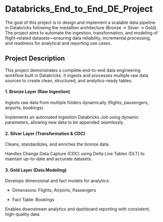 # Databricks_End_to_End_DE_Project

The goal of this project is to design and implement a scalable data pipeline in Databricks following the medallion architecture (Bronze → Silver → Gold). The project aims to automate the ingestion, transformation, and modeling of flight-related datasets—ensuring data reliability, incremental processing, and readiness for analytical and reporting use cases.

## Project Description

This project demonstrates a complete end-to-end data engineering workflow built in Databricks. It ingests and processes multiple raw data sources to create clean, structured, and analytics-ready tables.

#### 1. Bronze Layer (Raw Ingestion)

Ingests raw data from multiple folders dynamically (flights, passengers, airports, bookings).

Implements an automated ingestion Databricks Job using dynamic parameters, allowing new data to be appended seamlessly.

#### 2. Silver Layer (Transformation & CDC)

Cleans, standardizes, and enriches the bronze data.

Handles Change Data Capture (CDC) using Delta Live Tables (DLT) to maintain up-to-date and accurate datasets.

#### 3. Gold Layer (Data Modeling)

Develops dimensional and fact models for analytics:

* Dimensions: Flights, Airports, Passengers

* Fact Table: Bookings

Enables downstream analytics and dashboard reporting with consistent, high-quality data.

